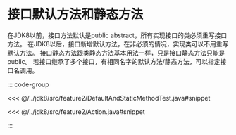 # 接口默认方法和静态方法

在JDK8以前，接口方法默认是public abstract，所有实现接口的类必须重写接口方法。
在JDK8以后，接口新增默认方法，在非必须的情况，实现类可以不用重写默认方法。
接口静态方法跟类静态方法基本用法一样，只是接口静态方法只能是public。 若接口继承了多个接口，有相同名字的默认方法/静态方法，可以指定接口名调用。

::: code-group

<<< @/../jdk8/src/feature2/DefaultAndStaticMethodTest.java#snippet

<<< @/../jdk8/src/feature2/Action.java#snippet

:::
